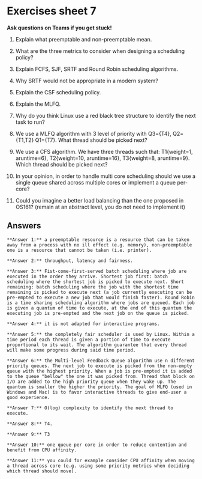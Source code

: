 # Exercises sheet 7

**Ask questions on Teams if you get stuck!**

1. Explain what preemptable and non-preemptable mean.


2. What are the three metrics to consider when designing a scheduling policy?


3. Explain FCFS, SJF, SRTF and Round Robin scheduling algorithms.


4. Why SRTF would not be appropriate in a modern system?


5. Explain the CSF scheduling policy.


6. Explain the MLFQ.


7. Why do you think Linux use a red black tree structure to identify the next task to run?


8. We use a MLFQ algorithm with 3 level of priority with Q3=\{T4\}, Q2=\{T1,T2\} Q1=\{T7\}. What thread should be picked next?


9. We use a CFS algorithm. We have three threads such that: T1\{weight=1, aruntime=6\}, T2\{weight=10, aruntime=16\}, T3\{weight=8, aruntime=9\}. Which thread should be picked next?


10. In your opinion, in order to handle multi core scheduling should we use a single queue shared across multiple cores or implement a queue per-core?


11. Could you imagine a better load balancing than the one proposed in OS161? (remain at an abstract level, you do not need to implement it)


## Answers
    **Answer 1:** a preemptable resource is a resource that can be taken away from a process with no ill effect (e.g. memory), non-preemptable one is a resource that cannot be taken (i.e. printer).

    **Answer 2:** throughput, latency and fairness.

    **Answer 3:** Fist-come-first-served batch scheduling where job are executed in the order they arrive. Shortest job first: batch scheduling where the shortest job is picked to execute next. Short remaining: batch scheduling where the job with the shortest time remaining is picked to execute next (a job currently executing can be pre-empted to execute a new job that would finish faster). Round Robin is a time sharing scheduling algorithm where jobs are queued. Each job is given a quantum of time to execute, at the end of this quantum the executing job is pre-empted and the next job on the queue is picked.

    **Answer 4:** it is not adapted for interactive programs.

    **Answer 5:** the completely fair scheduler is used by Linux. Within a time period each thread is given a portion of time to execute proportional to its wait. The algorithm guarantee that every thread will make some progress during said time period.

    **Answer 6:** the Multi-level Feedback Queue algorithm use n different priority queues. The next job to execute is picked from the non-empty queue with the highest priority. When a job is pre-empted it is added to the queue "bellow" the one it was picked from. Thread that block on I/O are added to the high priority queue when they wake up. The quantum is smaller the higher the priority. The goal of MLFQ (used in Windows and Mac) is to favor interactive threads to give end-user a good experience.

    **Answer 7:** O(log) complexity to identify the next thread to execute.

    **Answer 8:** T4.

    **Answer 9:** T3
    
    **Answer 10:** one queue per core in order to reduce contention and benefit from CPU affinity.
 
    **Answer 11:** you could for example consider CPU affinity when moving a thread across core (e.g. using some priority metrics when deciding which thread should move).
